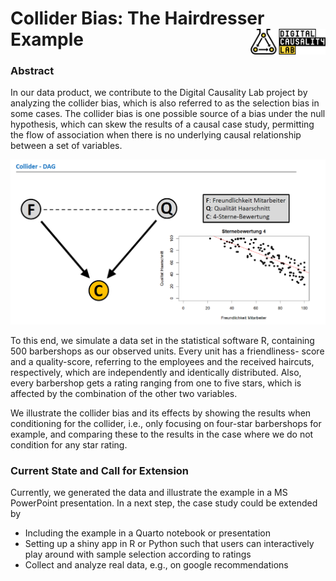 # Collider Bias: The Hairdresser Example <a href="https://digitalcausalitylab.github.io/"><img src="figures/logo.png" align="right" width = "120" /></a>

### Abstract

In our data product, we contribute to the Digital Causality Lab project by 
analyzing the collider bias, which is also referred to as the selection bias in 
some cases. The collider bias is one possible source of a bias under the 
null hypothesis, which can skew the results of a causal case study, 
permitting the flow of association when there is no underlying causal 
relationship between a set of variables. 

![](figures/hairdresser.png)

To this end, we simulate a data set in the statistical software R, containing 
500 barbershops as our observed units. Every unit has a friendliness-
score and a quality-score, referring to the employees and the received 
haircuts, respectively, which are independently and identically distributed. 
Also, every barbershop gets a rating ranging from one to five stars, which 
is affected by the combination of the other two variables.

We illustrate the collider bias and its effects by showing the results when 
conditioning for the collider, i.e., only focusing on four-star barbershops 
for example, and comparing these to the results in the case where we do 
not condition for any star rating. 


### Current State and Call for Extension

Currently, we generated the data and illustrate the example in a MS PowerPoint presentation.
In a next step, the case study could be extended by

* Including the example in a Quarto notebook or presentation
* Setting up a shiny app in R or Python such that users can interactively play around with sample selection according to ratings
* Collect and analyze real data, e.g., on google recommendations

